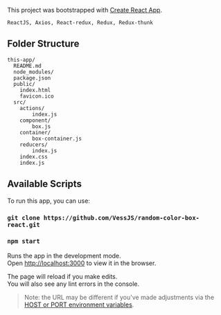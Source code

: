 This project was bootstrapped with [Create React App](https://github.com/facebookincubator/create-react-app).

`ReactJS, Axios, React-redux, Redux, Redux-thunk`

## Folder Structure

```
this-app/
  README.md
  node_modules/
  package.json
  public/
    index.html
    favicon.ico
  src/
    actions/
        index.js
    component/
        box.js
    container/
        box-container.js
    reducers/
        index.js
    index.css
    index.js
```

## Available Scripts

To run this app, you can use:
### `git clone https://github.com/VessJS/random-color-box-react.git`
### `npm start`

Runs the app in the development mode.<br>
Open [http://localhost:3000](http://localhost:3000) to view it in the browser.

The page will reload if you make edits.<br>
You will also see any lint errors in the console.


>Note: the URL may be different if you've made adjustments via the [HOST or PORT environment variables](#advanced-configuration).
